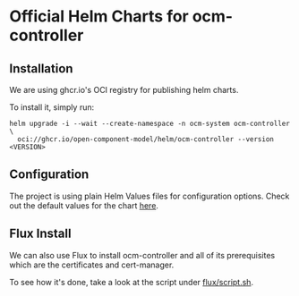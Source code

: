 # Official Helm Charts for ocm-controller

## Installation

We are using ghcr.io's OCI registry for publishing helm charts.

To install it, simply run:

```
helm upgrade -i --wait --create-namespace -n ocm-system ocm-controller \
  oci://ghcr.io/open-component-model/helm/ocm-controller --version <VERSION>
```

## Configuration

The project is using plain Helm Values files for configuration options.
Check out the default values for the chart [here](https://raw.githubusercontent.com/open-component-model/ocm-controller/main/ocm-controller/values.yaml).

## Flux Install

We can also use Flux to install ocm-controller and all of its prerequisites
which are the certificates and cert-manager.

To see how it's done, take a look at the script under [flux/script.sh](./flux/script.sh).